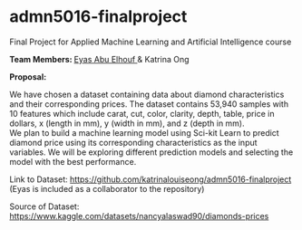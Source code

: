 # admn5016-finalproject
Final Project for Applied Machine Learning and Artificial Intelligence course

<b> Team Members: </b> <a href = "https://github.com/eyas01">Eyas Abu Elhouf </a> & Katrina Ong

<b> Proposal: </b>

We have chosen a dataset containing data about diamond characteristics and their corresponding prices. The dataset contains 53,940 samples with 10 features which include carat, cut, color, clarity, depth, table, price in dollars, x (length in mm), y (width in mm), and z (depth in mm).  
We plan to build a machine learning model using Sci-kit Learn to predict diamond price using its corresponding characteristics as the input variables. We will be exploring different prediction models and selecting the model with the best performance.

Link to Dataset: https://github.com/katrinalouiseong/admn5016-finalproject (Eyas is included as a collaborator to the repository)

Source of Dataset: https://www.kaggle.com/datasets/nancyalaswad90/diamonds-prices 
